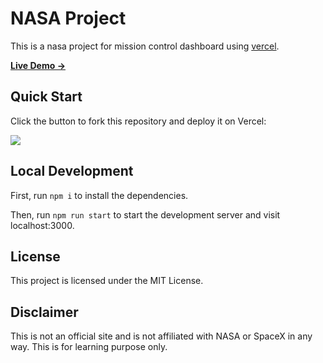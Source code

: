 # NASA Project

This is a nasa project for mission control dashboard using [vercel](https://vercel.com).

[**Live Demo →**](https://vercel.com/new)

## Quick Start

Click the button to fork this repository and deploy it on Vercel:

[![](https://vercel.com/button)](https://github.com/isamyakt/nasa-project/fork)

## Local Development

First, run `npm i` to install the dependencies.

Then, run `npm run start` to start the development server and visit localhost:3000.

## License

This project is licensed under the MIT License.

## Disclaimer
This is not an official site and is not affiliated with NASA or SpaceX in any way. This is for learning purpose only.
